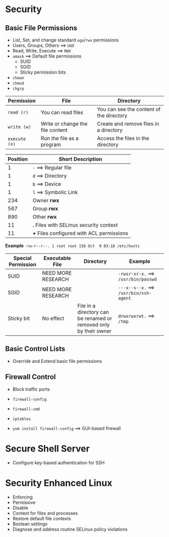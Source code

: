 # Security

## Basic File Permissions
- List, Set, and change standard `ugo`/`rwx` permissions
- Users, Groups, Others ==> `UGO`
- Read, Write, Execute ==> `RWX`
- `umask` ==> Default file permissions
  - SUID
  - SGID
  - Sticky permission bits
- `chown`
- `chmod`
- `chgrp`

Permission | File | Directory
--- | --- | ---
`read (r)` | You can read files | You can see the content of the directory
`write (w)` | Write or change the file content | Create and remove files in a directory
`execute (x)` | Run the file as a program | Access the files in the directory

| Position | Short Description |
|----|----|
|  1 |  `-` ==> Regular file |
|  1 |  `d` ==> Directory |
|  1 |  `b` ==> Device |
|  1 |  `l` ==> Symbolic Link |
| 234 | Owner **rwx** |
| 567 | Group **rwx** |
| 890 | Other **rwx** |
| 11  | **.** Files with SELinux security context |
| 11  | **+** Files configured with ACL permissions |

**Example**
`-rw-r--r--. 1 root root 158 Oct  9 03:18 /etc/hosts`

| Special Permission | Executable File | Directory | Example |
| --- | --- | --- | --- |
| SUID | NEED MORE RESEARCH | | `-rwsr-xr-x.` ==> `/usr/bin/passwd`|
| SGID | NEED MORE RESEARCH | | `---x--s--x.` ==> `/usr/bin/ssh-agent` |
| Sticky bit | No effect | File in a directory can be renamed or removed only by their owner | `drwxrwxrwt.` ==> `/tmp` |

## Basic Control Lists
- Override and Extend basic file permissions

## Firewall Control
- Block traffic ports
- `firewall-config`
- `firewall-cmd`
- `iptables`

- `yum install firewall-config` ==> GUI-based firewall

# Secure Shell Server
- Configure key-based authentication for SSH

# Security Enhanced Linux
- Enforcing
- Permissive
- Disable
- Context for files and processes
- Restore default file contexts
- Boolean settings
- Diagnose and address routine SELinux policy violations
